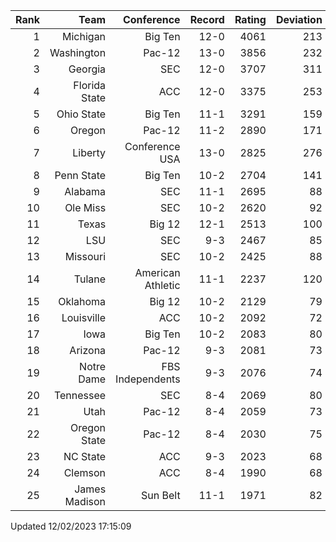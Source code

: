 | Rank  | Team                 | Conference           | Record   | Rating | Deviation |
| ---:  | ---:                 | ---:                 | ---:     | ---:   | ---:      |
| 1     | Michigan             | Big Ten              | 12-0     | 4061   | 213       |
| 2     | Washington           | Pac-12               | 13-0     | 3856   | 232       |
| 3     | Georgia              | SEC                  | 12-0     | 3707   | 311       |
| 4     | Florida State        | ACC                  | 12-0     | 3375   | 253       |
| 5     | Ohio State           | Big Ten              | 11-1     | 3291   | 159       |
| 6     | Oregon               | Pac-12               | 11-2     | 2890   | 171       |
| 7     | Liberty              | Conference USA       | 13-0     | 2825   | 276       |
| 8     | Penn State           | Big Ten              | 10-2     | 2704   | 141       |
| 9     | Alabama              | SEC                  | 11-1     | 2695   | 88        |
| 10    | Ole Miss             | SEC                  | 10-2     | 2620   | 92        |
| 11    | Texas                | Big 12               | 12-1     | 2513   | 100       |
| 12    | LSU                  | SEC                  | 9-3      | 2467   | 85        |
| 13    | Missouri             | SEC                  | 10-2     | 2425   | 88        |
| 14    | Tulane               | American Athletic    | 11-1     | 2237   | 120       |
| 15    | Oklahoma             | Big 12               | 10-2     | 2129   | 79        |
| 16    | Louisville           | ACC                  | 10-2     | 2092   | 72        |
| 17    | Iowa                 | Big Ten              | 10-2     | 2083   | 80        |
| 18    | Arizona              | Pac-12               | 9-3      | 2081   | 73        |
| 19    | Notre Dame           | FBS Independents     | 9-3      | 2076   | 74        |
| 20    | Tennessee            | SEC                  | 8-4      | 2069   | 80        |
| 21    | Utah                 | Pac-12               | 8-4      | 2059   | 73        |
| 22    | Oregon State         | Pac-12               | 8-4      | 2030   | 75        |
| 23    | NC State             | ACC                  | 9-3      | 2023   | 68        |
| 24    | Clemson              | ACC                  | 8-4      | 1990   | 68        |
| 25    | James Madison        | Sun Belt             | 11-1     | 1971   | 82        |

Updated 12/02/2023 17:15:09
